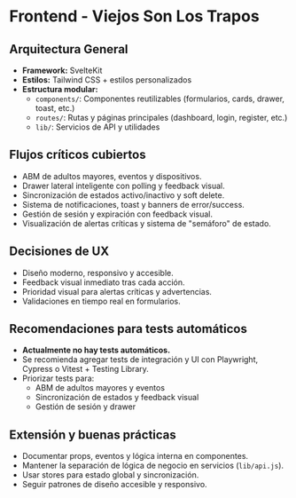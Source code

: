 # Frontend - Viejos Son Los Trapos

## Arquitectura General

- **Framework:** SvelteKit
- **Estilos:** Tailwind CSS + estilos personalizados
- **Estructura modular:**
  - `components/`: Componentes reutilizables (formularios, cards, drawer, toast, etc.)
  - `routes/`: Rutas y páginas principales (dashboard, login, register, etc.)
  - `lib/`: Servicios de API y utilidades

## Flujos críticos cubiertos
- ABM de adultos mayores, eventos y dispositivos.
- Drawer lateral inteligente con polling y feedback visual.
- Sincronización de estados activo/inactivo y soft delete.
- Sistema de notificaciones, toast y banners de error/success.
- Gestión de sesión y expiración con feedback visual.
- Visualización de alertas críticas y sistema de "semáforo" de estado.

## Decisiones de UX
- Diseño moderno, responsivo y accesible.
- Feedback visual inmediato tras cada acción.
- Prioridad visual para alertas críticas y advertencias.
- Validaciones en tiempo real en formularios.

## Recomendaciones para tests automáticos
- **Actualmente no hay tests automáticos.**
- Se recomienda agregar tests de integración y UI con Playwright, Cypress o Vitest + Testing Library.
- Priorizar tests para:
  - ABM de adultos mayores y eventos
  - Sincronización de estados y feedback visual
  - Gestión de sesión y drawer

## Extensión y buenas prácticas
- Documentar props, eventos y lógica interna en componentes.
- Mantener la separación de lógica de negocio en servicios (`lib/api.js`).
- Usar stores para estado global y sincronización.
- Seguir patrones de diseño accesible y responsivo. 